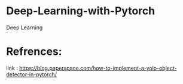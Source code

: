 # Deep-Learning-with-Pytorch
Deep Learning 
# Refrences:
link : https://blog.paperspace.com/how-to-implement-a-yolo-object-detector-in-pytorch/
